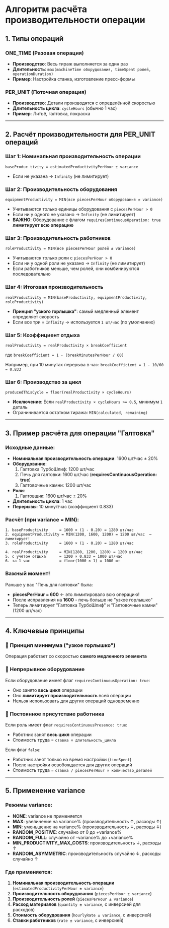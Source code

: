 # Алгоритм расчёта производительности операции

## 1. Типы операций

### ONE_TIME (Разовая операция)
- **Производство**: Весь тираж выполняется за один раз
- **Длительность**: `max(machineTime оборудования, timeSpent ролей, operationDuration)`
- **Пример**: Настройка станка, изготовление пресс-формы

### PER_UNIT (Поточная операция)  
- **Производство**: Детали производятся с определённой скоростью
- **Длительность цикла**: `cycleHours` (обычно 1 час)
- **Пример**: Литьё, галтовка, покраска

---

## 2. Расчёт производительности для PER_UNIT операций

### Шаг 1: Номинальная производительность операции
```
baseProduc tivity = estimatedProductivityPerHour ± variance
```
- Если не указана → `Infinity` (не лимитирует)

### Шаг 2: Производительность оборудования
```
equipmentProductivity = MIN(все piecesPerHour оборудования ± variance)
```
- Учитываются только единицы оборудования с `piecesPerHour > 0`
- Если ни у одного не указано → `Infinity` (не лимитирует)
- **ВАЖНО**: Оборудование с флагом `requiresContinuousOperation: true` **лимитирует всю операцию**

### Шаг 3: Производительность работников
```
roleProductivity = MIN(все piecesPerHour ролей ± variance)
```
- Учитываются только роли с `piecesPerHour > 0`
- Если ни у одной роли не указано → `Infinity` (не лимитирует)
- Если работников меньше, чем ролей, они комбинируются последовательно

### Шаг 4: Итоговая производительность
```
realProductivity = MIN(baseProductivity, equipmentProductivity, roleProductivity)
```
- **Принцип "узкого горлышка"**: самый медленный элемент определяет скорость
- Если все три = `Infinity` → используется `1 шт/час` (по умолчанию)

### Шаг 5: Коэффициент отдыха
```
realProductivity = realProductivity × breakCoefficient
```
где `breakCoefficient = 1 - (breakMinutesPerHour / 60)`

Например, при 10 минутах перерыва в час: `breakCoefficient = 1 - 10/60 = 0.833`

### Шаг 6: Производство за цикл
```
producedThisCycle = floor(realProductivity × cycleHours)
```
- **Исключение**: Если `realProductivity × cycleHours >= 0.5`, минимум `1` деталь
- Ограничивается остатком тиража: `MIN(calculated, remaining)`

---

## 3. Пример расчёта для операции "Галтовка"

### Исходные данные:
- **Номинальная производительность операции**: 1600 шт/час ± 20%
- **Оборудование**:
  1. Галтовка ТурбоШлиф: 1200 шт/час
  2. Печь для галтовки: 1600 шт/час (**requiresContinuousOperation: true**)
  3. Галтовочные камни: 1200 шт/час
- **Роли**:
  1. Галтовщик: 1600 шт/час ± 20%
- **Длительность цикла**: 1 час
- **Перерывы**: 10 минут/час (коэффициент 0.833)

### Расчёт (при variance = MIN):

```
1. baseProductivity     = 1600 × (1 - 0.20) = 1280 шт/час
2. equipmentProductivity = MIN(1200, 1600, 1200) = 1200 шт/час  ← лимитирует!
3. roleProductivity     = 1600 × (1 - 0.20) = 1280 шт/час

4. realProductivity     = MIN(1280, 1200, 1280) = 1200 шт/час
5. с учётом отдыха      = 1200 × 0.833 = 1000 шт/час
6. за 1 час             = floor(1000 × 1) = 1000 шт
```

### Важный момент! 
Раньше у вас "Печь для галтовки" была:
- **piecesPerHour = 600** ← это лимитировало всю операцию!
- После исправления на **1600** - печь больше не "узкое горлышко"
- Теперь лимитирует "Галтовка ТурбоШлиф" и "Галтовочные камни" (1200 шт/час)

---

## 4. Ключевые принципы

### 🔑 Принцип минимума ("узкое горлышко")
Операция работает со скоростью **самого медленного элемента**

### 🔄 Непрерывное оборудование
Если оборудование имеет флаг `requiresContinuousOperation: true`:
- Оно занято **весь цикл** операции
- Оно **лимитирует производительность** всей операции
- Нельзя использовать для других операций одновременно

### 👤 Постоянное присутствие работника
Если роль имеет флаг `requiresContinuousPresence: true`:
- Работник занят **весь цикл** операции
- Стоимость труда = `ставка × длительность_цикла`

Если флаг `false`:
- Работник занят только на время настройки (`timeSpent`)
- После настройки освобождается для других операций
- Стоимость труда = `ставка / piecesPerHour × количество_деталей`

---

## 5. Применение variance

### Режимы variance:
- **NONE**: variance не применяется
- **MAX**: увеличение на variance% (производительность ↑, расходы ↑)
- **MIN**: уменьшение на variance% (производительность ↓, расходы ↓)
- **RANDOM_POSITIVE**: случайно от 0 до +variance%
- **RANDOM_FULL**: случайно от -variance% до +variance%
- **MIN_PRODUCTIVITY_MAX_COSTS**: производительность ↓, расходы ↑
- **RANDOM_ASYMMETRIC**: производительность случайно ↓, расходы случайно ↑

### Где применяется:
1. **Номинальная производительность операции** (`estimatedProductivityPerHour ± variance`)
2. **Производительность оборудования** (`piecesPerHour ± variance`)
3. **Производительность ролей** (`piecesPerHour ± variance`)
4. **Расход материалов** (`quantity ± variance`, с инверсией для расходов)
5. **Стоимость оборудования** (`hourlyRate ± variance`, с инверсией)
6. **Ставки работников** (`rate ± variance`, с инверсией)

